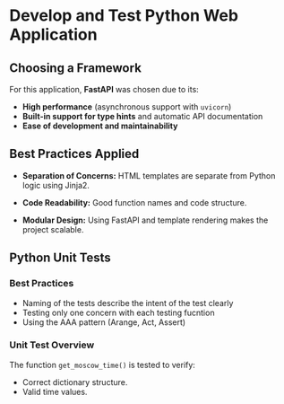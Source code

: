 # Develop and Test Python Web Application

## Choosing a Framework

For this application, **FastAPI** was chosen due to its:

- **High performance** (asynchronous support with `uvicorn`)
- **Built-in support for type hints** and automatic API documentation
- **Ease of development and maintainability**

## Best Practices Applied

- **Separation of Concerns:** HTML templates are separate from Python logic using Jinja2.

- **Code Readability:** Good function names and code structure.
- **Modular Design:** Using FastAPI and template rendering makes the project scalable.

## Python Unit Tests

### Best Practices

- Naming of the tests describe the intent of the test clearly
- Testing only one concern with each testing fucntion
- Using the AAA pattern (Arange, Act, Assert)

### Unit Test Overview

The function `get_moscow_time()` is tested to verify:

- Correct dictionary structure.
- Valid time values.
